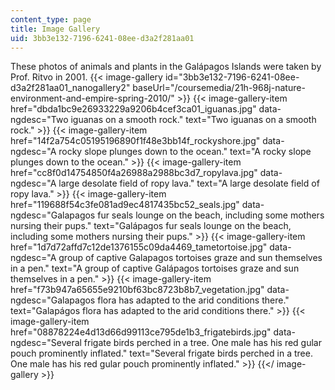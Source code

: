 ```yaml
---
content_type: page
title: Image Gallery
uid: 3bb3e132-7196-6241-08ee-d3a2f281aa01
---
```


These photos of animals and plants in the Galápagos Islands were taken by Prof. Ritvo in 2001.
{{< image-gallery id="3bb3e132-7196-6241-08ee-d3a2f281aa01_nanogallery2" baseUrl="/coursemedia/21h-968j-nature-environment-and-empire-spring-2010/" >}}
{{< image-gallery-item href="dbda1bc9e26933229a9206b4cef3ca01_iguanas.jpg" data-ngdesc="Two iguanas on a smooth rock." text="Two iguanas on a smooth rock." >}}
{{< image-gallery-item href="14f2a754c05195196890f1f48e3bb14f_rockyshore.jpg" data-ngdesc="A rocky slope plunges down to the ocean." text="A rocky slope plunges down to the ocean." >}}
{{< image-gallery-item href="cc8f0d14754850f4a26988a2988bc3d7_ropylava.jpg" data-ngdesc="A large desolate field of ropy lava." text="A large desolate field of ropy lava." >}}
{{< image-gallery-item href="119688f54c3fe081ad9ec4817435bc52_seals.jpg" data-ngdesc="Galapagos fur seals lounge on the beach, including some mothers nursing their pups." text="Galápagos fur seals lounge on the beach, including some mothers nursing their pups." >}}
{{< image-gallery-item href="1d7d72affd7c12de1376155c09da4469_tametortoise.jpg" data-ngdesc="A group of captive Galapagos tortoises graze and sun themselves in a pen." text="A group of captive Galápagos tortoises graze and sun themselves in a pen." >}}
{{< image-gallery-item href="f73b947a65655e9210bf63bc8723b8b7_vegetation.jpg" data-ngdesc="Galapagos flora has adapted to the arid conditions there." text="Galapágos flora has adapted to the arid conditions there." >}}
{{< image-gallery-item href="08878224e4d13d66d99113ce795de1b3_frigatebirds.jpg" data-ngdesc="Several frigate birds perched in a tree. One male has his red gular pouch prominently inflated." text="Several frigate birds perched in a tree. One male has his red gular pouch prominently inflated." >}}
{{</ image-gallery >}}